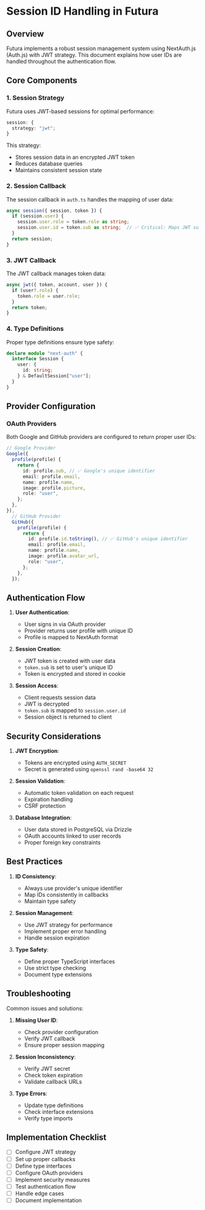 # Session ID Handling in Futura

## Overview

Futura implements a robust session management system using NextAuth.js (Auth.js) with JWT strategy. This document explains how user IDs are handled throughout the authentication flow.

## Core Components

### 1. Session Strategy

Futura uses JWT-based sessions for optimal performance:

```typescript
session: {
  strategy: "jwt";
}
```

This strategy:

- Stores session data in an encrypted JWT token
- Reduces database queries
- Maintains consistent session state

### 2. Session Callback

The session callback in `auth.ts` handles the mapping of user data:

```typescript
async session({ session, token }) {
  if (session.user) {
    session.user.role = token.role as string;
    session.user.id = token.sub as string;  // ✅ Critical: Maps JWT sub to session ID
  }
  return session;
}
```

### 3. JWT Callback

The JWT callback manages token data:

```typescript
async jwt({ token, account, user }) {
  if (user?.role) {
    token.role = user.role;
  }
  return token;
}
```

### 4. Type Definitions

Proper type definitions ensure type safety:

```typescript
declare module "next-auth" {
  interface Session {
    user: {
      id: string;
    } & DefaultSession["user"];
  }
}
```

## Provider Configuration

### OAuth Providers

Both Google and GitHub providers are configured to return proper user IDs:

```typescript
// Google Provider
Google({
  profile(profile) {
    return {
      id: profile.sub, // ✅ Google's unique identifier
      email: profile.email,
      name: profile.name,
      image: profile.picture,
      role: "user",
    };
  },
}),
  // GitHub Provider
  GitHub({
    profile(profile) {
      return {
        id: profile.id.toString(), // ✅ GitHub's unique identifier
        email: profile.email,
        name: profile.name,
        image: profile.avatar_url,
        role: "user",
      };
    },
  });
```

## Authentication Flow

1. **User Authentication**:

   - User signs in via OAuth provider
   - Provider returns user profile with unique ID
   - Profile is mapped to NextAuth format

2. **Session Creation**:

   - JWT token is created with user data
   - `token.sub` is set to user's unique ID
   - Token is encrypted and stored in cookie

3. **Session Access**:
   - Client requests session data
   - JWT is decrypted
   - `token.sub` is mapped to `session.user.id`
   - Session object is returned to client

## Security Considerations

1. **JWT Encryption**:

   - Tokens are encrypted using `AUTH_SECRET`
   - Secret is generated using `openssl rand -base64 32`

2. **Session Validation**:

   - Automatic token validation on each request
   - Expiration handling
   - CSRF protection

3. **Database Integration**:
   - User data stored in PostgreSQL via Drizzle
   - OAuth accounts linked to user records
   - Proper foreign key constraints

## Best Practices

1. **ID Consistency**:

   - Always use provider's unique identifier
   - Map IDs consistently in callbacks
   - Maintain type safety

2. **Session Management**:

   - Use JWT strategy for performance
   - Implement proper error handling
   - Handle session expiration

3. **Type Safety**:
   - Define proper TypeScript interfaces
   - Use strict type checking
   - Document type extensions

## Troubleshooting

Common issues and solutions:

1. **Missing User ID**:

   - Check provider configuration
   - Verify JWT callback
   - Ensure proper session mapping

2. **Session Inconsistency**:

   - Verify JWT secret
   - Check token expiration
   - Validate callback URLs

3. **Type Errors**:
   - Update type definitions
   - Check interface extensions
   - Verify type imports

## Implementation Checklist

- [ ] Configure JWT strategy
- [ ] Set up proper callbacks
- [ ] Define type interfaces
- [ ] Configure OAuth providers
- [ ] Implement security measures
- [ ] Test authentication flow
- [ ] Handle edge cases
- [ ] Document implementation
